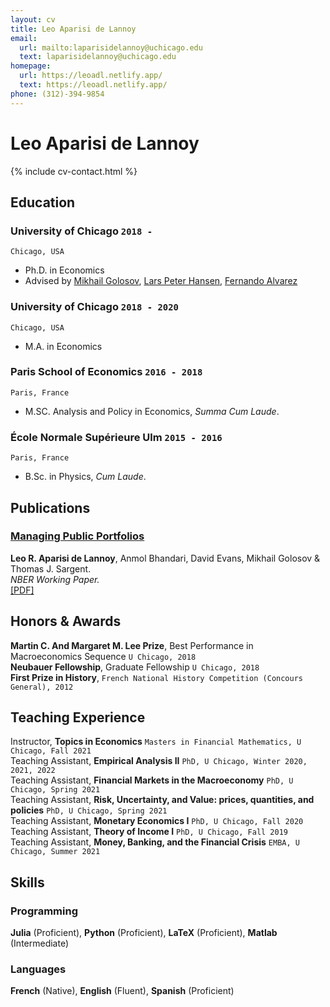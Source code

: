 ```yaml
---
layout: cv
title: Leo Aparisi de Lannoy
email:
  url: mailto:laparisidelannoy@uchicago.edu
  text: laparisidelannoy@uchicago.edu
homepage:
  url: https://leoadl.netlify.app/
  text: https://leoadl.netlify.app/
phone: (312)-394-9854
---
```


# Leo **Aparisi de Lannoy**

<!--
include contact information from the front matter
Supported arguments:
    - homepage: url, text
    - phone
    - email
-->

{% include cv-contact.html %}

## Education

### **University of Chicago** `2018 -`

```
Chicago, USA
```

- Ph.D. in Economics
- Advised by [Mikhail Golosov](https://voices.uchicago.edu/golosov/contact/), [Lars Peter Hansen](https://larspeterhansen.org/contact/), [Fernando Alvarez](https://alvarezfernando.com/)

### **University of Chicago** `2018 - 2020`

```
Chicago, USA
```

- M.A. in Economics

### **Paris School of Economics** `2016 - 2018`

```
Paris, France
```

- M.SC. Analysis and Policy in Economics, _Summa Cum Laude_.

### **École Normale Supérieure Ulm** `2015 - 2016`

```
Paris, France
```

- B.Sc. in Physics, _Cum Laude_.

## Publications

### [**Managing Public Portfolios**](https://www.nber.org/papers/w30501)

**Leo R. Aparisi de Lannoy**, Anmol Bhandari, David Evans, Mikhail Golosov & Thomas J. Sargent.<br>
_NBER Working Paper._ <br>
[[PDF]](https://static1.squarespace.com/static/54c19f18e4b0ef5f4b9f8dae/t/6328ee5213a65c43a48423f8/1663626851912/abegs4draft.pdf)

## Honors & Awards

**Martin C. And Margaret M. Lee Prize**, Best Performance in Macroeconomics Sequence `U Chicago, 2018` <br>
**Neubauer Fellowship**, Graduate Fellowship `U Chicago, 2018` <br>
**First Prize in History**, `French National History Competition (Concours General), 2012` <br>

## Teaching Experience

Instructor, **Topics in Economics** `Masters in Financial Mathematics, U Chicago, Fall 2021` <br>
Teaching Assistant, **Empirical Analysis II** `PhD, U Chicago, Winter 2020, 2021, 2022` <br>
Teaching Assistant, **Financial Markets in the Macroeconomy** `PhD, U Chicago, Spring 2021` <br>
Teaching Assistant, **Risk, Uncertainty, and Value: prices, quantities, and policies** `PhD, U Chicago, Spring 2021` <br>
Teaching Assistant, **Monetary Economics I** `PhD, U Chicago, Fall 2020` <br>
Teaching Assistant, **Theory of Income I** `PhD, U Chicago, Fall 2019` <br>
Teaching Assistant, **Money, Banking, and the Financial Crisis** `EMBA, U Chicago, Summer 2021` <br>

## Skills

### Programming

**Julia** (Proficient), **Python** (Proficient), **LaTeX** (Proficient), **Matlab** (Intermediate)

### Languages

**French** (Native), **English** (Fluent), **Spanish** (Proficient)

<!-- ### Footer

Last updated: 09/22 -->
